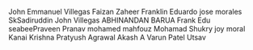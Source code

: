 John Emmanuel Villegas
Faizan Zaheer
Franklin Eduardo
jose morales
SkSadiruddin
John  Villegas
ABHINANDAN BARUA
Frank Edu
seabeePraveen
Pranav
mohamed mahfouz
Mohamad Shukry
joy moral
Kanai
Krishna
Pratyush Agrawal
Akash A
Varun Patel 
Utsav


